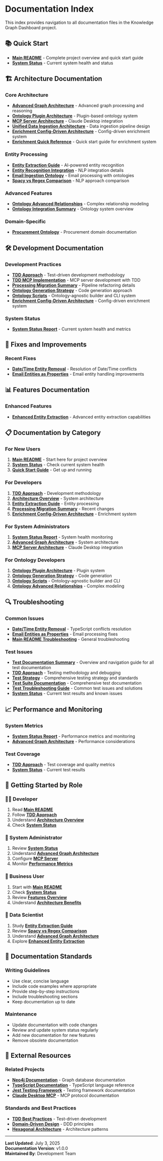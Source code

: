 # Documentation Index

This index provides navigation to all documentation files in the Knowledge Graph Dashboard project.

## 📚 Quick Start

- **[Main README](../README.md)** - Complete project overview and quick start guide
- **[System Status](development/system-status.md)** - Current system health and status

## 🏗️ Architecture Documentation

### Core Architecture
- **[Advanced Graph Architecture](architecture/advanced-graph.md)** - Advanced graph processing and reasoning
- **[Ontology Plugin Architecture](architecture/ontology-plugin-architecture.md)** - Plugin-based ontology system
- **[MCP Server Architecture](architecture/mcp-server-architecture.md)** - Claude Desktop integration
- **[Unified Data Ingestion Architecture](architecture/unified-data-ingestion-architecture.md)** - Data ingestion pipeline design
- **[Enrichment Config-Driven Architecture](development/enrichment-agnostic-architecture.md)** - Config-driven enrichment system
- **[Enrichment Quick Reference](development/enrichment-quick-reference.md)** - Quick start guide for enrichment system

### Entity Processing
- **[Entity Extraction Guide](architecture/entity-extraction-guide.md)** - AI-powered entity recognition
- **[Entity Recognition Integration](architecture/entity-recognition-integration.md)** - NLP integration details
- **[Email Ingestion Ontology](architecture/email-ingestion-ontology.md)** - Email processing with ontologies
- **[Spacy vs Regex Comparison](architecture/spacy-vs-regex-comparison.md)** - NLP approach comparison

### Advanced Features
- **[Ontology Advanced Relationships](architecture/ontology-advanced-relationships.md)** - Complex relationship modeling
- **[Ontology Integration Summary](architecture/ontology-integration-summary.md)** - Ontology system overview

### Domain-Specific
- **[Procurement Ontology](architecture/ontologies/procurement.md)** - Procurement domain documentation

## 🛠️ Development Documentation

### Development Practices
- **[TDD Approach](development/tdd-approach.md)** - Test-driven development methodology
- **[TDD MCP Implementation](development/tdd-mcp-implementation.md)** - MCP server development with TDD
- **[Processing Migration Summary](development/processing-migration-summary.md)** - Pipeline refactoring details
- **[Ontology Generation Strategy](development/ontology-generation-strategy.md)** - Code generation approach
- **[Ontology Scripts](development/ontology-scripts.md)** - Ontology-agnostic builder and CLI system
- **[Enrichment Config-Driven Architecture](development/enrichment-agnostic-architecture.md)** - Config-driven enrichment system

### System Status
- **[System Status Report](development/system-status.md)** - Current system health and metrics

## 🔧 Fixes and Improvements

### Recent Fixes
- **[Date/Time Entity Removal](fixes/date-time-entity-removal.md)** - Resolution of Date/Time conflicts
- **[Email Entities as Properties](fixes/email-entities-as-properties.md)** - Email entity handling improvements

## 📊 Features Documentation

### Enhanced Features
- **[Enhanced Entity Extraction](features/enhanced-entity-extraction.md)** - Advanced entity extraction capabilities

## 📋 Documentation by Category

### For New Users
1. **[Main README](../README.md)** - Start here for project overview
2. **[System Status](development/system-status.md)** - Check current system health
3. **[Quick Start Guide](../README.md#quick-start)** - Get up and running

### For Developers
1. **[TDD Approach](development/tdd-approach.md)** - Development methodology
2. **[Architecture Overview](architecture/ontology-plugin-architecture.md)** - System architecture
3. **[Entity Extraction Guide](architecture/entity-extraction-guide.md)** - Entity processing
4. **[Processing Migration Summary](development/processing-migration-summary.md)** - Recent changes
5. **[Enrichment Config-Driven Architecture](development/enrichment-agnostic-architecture.md)** - Enrichment system

### For System Administrators
1. **[System Status Report](development/system-status.md)** - System health monitoring
2. **[Advanced Graph Architecture](architecture/advanced-graph.md)** - System architecture
3. **[MCP Server Architecture](architecture/mcp-server-architecture.md)** - Claude Desktop integration

### For Ontology Developers
1. **[Ontology Plugin Architecture](architecture/ontology-plugin-architecture.md)** - Plugin system
2. **[Ontology Generation Strategy](development/ontology-generation-strategy.md)** - Code generation
3. **[Ontology Scripts](development/ontology-scripts.md)** - Ontology-agnostic builder and CLI
4. **[Ontology Advanced Relationships](architecture/ontology-advanced-relationships.md)** - Complex modeling

## 🔍 Troubleshooting

### Common Issues
- **[Date/Time Entity Removal](fixes/date-time-entity-removal.md)** - TypeScript conflicts resolution
- **[Email Entities as Properties](fixes/email-entities-as-properties.md)** - Email processing fixes
- **[Main README Troubleshooting](../README.md#troubleshooting)** - General troubleshooting

### Test Issues
- **[Test Documentation Summary](development/test-documentation-summary.md)** - Overview and navigation guide for all test documentation
- **[TDD Approach](development/tdd-approach.md)** - Testing methodology and debugging
- **[Test Strategy](development/test-strategy.md)** - Comprehensive testing strategy and standards
- **[Test Suite Documentation](development/test-suite-documentation.md)** - Comprehensive test documentation
- **[Test Troubleshooting Guide](development/test-troubleshooting-guide.md)** - Common test issues and solutions
- **[System Status](development/system-status.md)** - Current test results and known issues

## 📈 Performance and Monitoring

### System Metrics
- **[System Status Report](development/system-status.md)** - Performance metrics and monitoring
- **[Advanced Graph Architecture](architecture/advanced-graph.md)** - Performance considerations

### Test Coverage
- **[TDD Approach](development/tdd-approach.md)** - Test coverage and quality metrics
- **[System Status](development/system-status.md)** - Current test results

## 🚀 Getting Started by Role

### 👨‍💻 Developer
1. Read **[Main README](../README.md)**
2. Follow **[TDD Approach](development/tdd-approach.md)**
3. Understand **[Architecture Overview](architecture/ontology-plugin-architecture.md)**
4. Check **[System Status](development/system-status.md)**

### 🔧 System Administrator
1. Review **[System Status](development/system-status.md)**
2. Understand **[Advanced Graph Architecture](architecture/advanced-graph.md)**
3. Configure **[MCP Server](architecture/mcp-server-architecture.md)**
4. Monitor **[Performance Metrics](development/system-status.md#performance-metrics)**

### 🎯 Business User
1. Start with **[Main README](../README.md)**
2. Check **[System Status](development/system-status.md)**
3. Review **[Features Overview](features/enhanced-entity-extraction.md)**
4. Understand **[Architecture Benefits](architecture/ontology-integration-summary.md)**

### 🔬 Data Scientist
1. Study **[Entity Extraction Guide](architecture/entity-extraction-guide.md)**
2. Review **[Spacy vs Regex Comparison](architecture/spacy-vs-regex-comparison.md)**
3. Understand **[Advanced Graph Architecture](architecture/advanced-graph.md)**
4. Explore **[Enhanced Entity Extraction](features/enhanced-entity-extraction.md)**

## 📝 Documentation Standards

### Writing Guidelines
- Use clear, concise language
- Include code examples where appropriate
- Provide step-by-step instructions
- Include troubleshooting sections
- Keep documentation up to date

### Maintenance
- Update documentation with code changes
- Review and update system status regularly
- Add new documentation for new features
- Remove obsolete documentation

## 🔗 External Resources

### Related Projects
- **[Neo4j Documentation](https://neo4j.com/docs/)** - Graph database documentation
- **[TypeScript Documentation](https://www.typescriptlang.org/docs/)** - TypeScript language reference
- **[Jest Testing Framework](https://jestjs.io/docs/getting-started)** - Testing framework documentation
- **[Claude Desktop MCP](https://docs.anthropic.com/claude/docs/model-context-protocol-mcp)** - MCP protocol documentation

### Standards and Best Practices
- **[TDD Best Practices](https://www.agilealliance.org/glossary/tdd/)** - Test-driven development
- **[Domain-Driven Design](https://martinfowler.com/bliki/DomainDrivenDesign.html)** - DDD principles
- **[Hexagonal Architecture](https://alistair.cockburn.us/hexagonal-architecture/)** - Architecture patterns

---

**Last Updated**: July 3, 2025  
**Documentation Version**: v1.0.0  
**Maintained By**: Development Team
